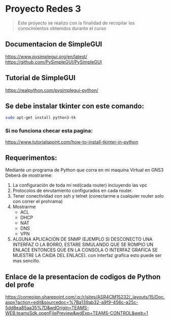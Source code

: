 # Proyecto Redes 3
> Este proyecto se realizo con la finalidad de recopilar los conocimientos obtenidos durante el curso

## Documentacion de SimpleGUI
https://www.pysimplegui.org/en/latest/
https://github.com/PySimpleGUI/PySimpleGUI

## Tutorial de SimpleGUI
https://realpython.com/pysimplegui-python/

## Se debe instalar tkinter con este comando:
```bash
sudo apt-get install python3-tk 
```
### Si no funciona checar esta pagina:
https://www.tutorialspoint.com/how-to-install-tkinter-in-python

## Requerimentos:
Mediante un programa de Python ​que corra en mi maquina Virtual  en GNS3​
Deberá de mostrarme:​
1. La configuración de toda mi red(cada router) incluyendo las vpc​
2. Protocolos de enrutamiento configurados en cada router.​
3. Tener conectividad con ssh y telnet (conectarme a cualquier router solo con correr el prohrama)​
4. Mostrarme  ​
    * ACL​
    * DHCP​
    * NAT​
    * DNS​
    * VPN​
5. ALGUNA APLICACIÓN DE SNMP (EJEMPLO SI DESCONECTO UNA INTERFAZ O LA BORRO, ESTARE SIMULANDO QUE SE ROMPIO UN 
ENLACE ENTONCES QUE EN LA CONSOLA O INTERFAZ GRAFICA SE MUESTRE LA CAIDA DEL ENLACE). con interfaz grafica esto puede ser mas sencillo.​

## Enlace de la presentacion de codigos de Python del profe
https://correoipn.sharepoint.com/:p:/r/sites/ASR4CM15232/_layouts/15/Doc.aspx?action=edit&sourcedoc=%7Ba139ab32-a9f9-456c-a25c-5dd8ea85aa35%7D&wdOrigin=TEAMS-WEB.teamsSdk.openFilePreview&wdExp=TEAMS-CONTROL&web=1